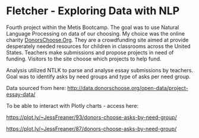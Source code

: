 # Fletcher - Exploring Data with NLP

Fourth project within the Metis Bootcamp. The goal was to use Natural Language Processing on data of our choosing. My choice was the online charity [DonorsChoose.Org](http://data.donorschoose.org/). They are a crowdfunding site aimed at provide desperately needed resources for children in classrooms across the United States. Teachers make submissions and propose projects in need of funding. Visitors to the site choose which projects to help fund.

Analysis utilized NTLK to parse and analyse essay submissions by teachers. Goal was to identify asks by need groups and type of asks per need group.

Data sourced from here: http://data.donorschoose.org/open-data/project-essay-data/

To be able to interact with Plotly charts - access here:

https://plot.ly/~JessFreaner/93/donors-choose-asks-by-need-group/

https://plot.ly/~JessFreaner/87/donors-choose-asks-by-need-group/
